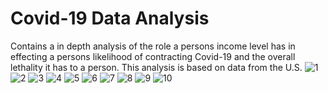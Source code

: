 # Covid-19 Data Analysis
Contains a in depth analysis of the role a persons income level has in effecting a persons likelihood of contracting Covid-19 and the overall lethality it has to a person. This analysis is based on data from the U.S.
![1](https://i.ibb.co/8dfhnGq/Covid-19-Data-Analysis-Project-2.jpg)
![2]()
![3]()
![4]()
![5]()
![6]()
![7]()
![8]()
![9]()
![10]()
